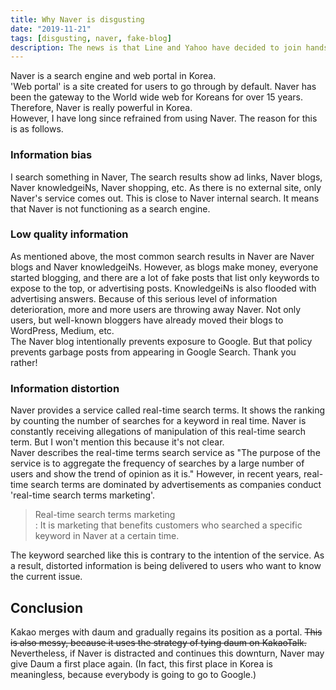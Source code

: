 ```yaml
---
title: Why Naver is disgusting
date: "2019-11-21"
tags: [disgusting, naver, fake-blog]
description: The news is that Line and Yahoo have decided to join hands in order to compete with Google, Amazon, Facebook and Apple. So I post my usual thoughts.
---
```


Naver is a search engine and web portal in Korea.  
'Web portal' is a site created for users to go through by default.
Naver has been the gateway to the World wide web for Koreans for over 15 years.
Therefore, Naver is really powerful in Korea.  
However, I have long since refrained from using Naver.
The reason for this is as follows.

### Information bias

I search something in Naver, The search results show ad links, Naver blogs, Naver knowledgeiNs, Naver shopping, etc.
As there is no external site, only Naver's service comes out.
This is close to Naver internal search.
It means that Naver is not functioning as a search engine.

### Low quality information

As mentioned above, the most common search results in Naver are Naver blogs and Naver knowledgeiNs.
However, as blogs make money, everyone started blogging, and there are a lot of fake posts that list only keywords to expose to the top, or advertising posts.
KnowledgeiNs is also flooded with advertising answers.
Because of this serious level of information deterioration, more and more users are throwing away Naver.
Not only users, but well-known bloggers have already moved their blogs to WordPress, Medium, etc.  
The Naver blog intentionally prevents exposure to Google.
But that policy prevents garbage posts from appearing in Google Search. Thank you rather!

### Information distortion

Naver provides a service called real-time search terms.
It shows the ranking by counting the number of searches for a keyword in real time.
Naver is constantly receiving allegations of manipulation of this real-time search term.
But I won't mention this because it's not clear.  
Naver describes the real-time terms search service as "The purpose of the service is to aggregate the frequency of searches by a large number of users and show the trend of opinion as it is."
However, in recent years, real-time search terms are dominated by advertisements as companies conduct 'real-time search terms marketing'.

> Real-time search terms marketing  
> : It is marketing that benefits customers who searched a specific keyword in Naver at a certain time.

The keyword searched like this is contrary to the intention of the service.
As a result, distorted information is being delivered to users who want to know the current issue.

## Conclusion

Kakao merges with daum and gradually regains its position as a portal.
~~This is also messy, because it uses the strategy of tying daum on KakaoTalk.~~
Nevertheless, if Naver is distracted and continues this downturn, Naver may give Daum a first place again.
(In fact, this first place in Korea is meaningless, because everybody is going to go to Google.)
